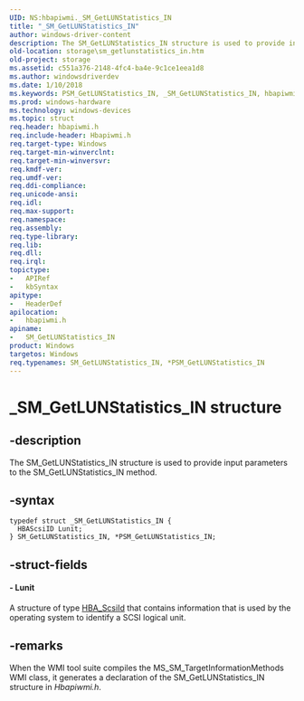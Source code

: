 ```yaml
---
UID: NS:hbapiwmi._SM_GetLUNStatistics_IN
title: "_SM_GetLUNStatistics_IN"
author: windows-driver-content
description: The SM_GetLUNStatistics_IN structure is used to provide input parameters to the SM_GetLUNStatistics_IN method.
old-location: storage\sm_getlunstatistics_in.htm
old-project: storage
ms.assetid: c551a376-2148-4fc4-ba4e-9c1ce1eea1d8
ms.author: windowsdriverdev
ms.date: 1/10/2018
ms.keywords: PSM_GetLUNStatistics_IN, _SM_GetLUNStatistics_IN, hbapiwmi/PSM_GetLUNStatistics_IN, SM_GetLUNStatistics_IN structure [Storage Devices], *PSM_GetLUNStatistics_IN, SM_GetLUNStatistics_IN, structs-Fibre_537f91a2-0183-4e6d-a3ef-22474349e6e7.xml, PSM_GetLUNStatistics_IN structure pointer [Storage Devices], hbapiwmi/SM_GetLUNStatistics_IN, storage.sm_getlunstatistics_in
ms.prod: windows-hardware
ms.technology: windows-devices
ms.topic: struct
req.header: hbapiwmi.h
req.include-header: Hbapiwmi.h
req.target-type: Windows
req.target-min-winverclnt: 
req.target-min-winversvr: 
req.kmdf-ver: 
req.umdf-ver: 
req.ddi-compliance: 
req.unicode-ansi: 
req.idl: 
req.max-support: 
req.namespace: 
req.assembly: 
req.type-library: 
req.lib: 
req.dll: 
req.irql: 
topictype:
-	APIRef
-	kbSyntax
apitype:
-	HeaderDef
apilocation:
-	hbapiwmi.h
apiname:
-	SM_GetLUNStatistics_IN
product: Windows
targetos: Windows
req.typenames: SM_GetLUNStatistics_IN, *PSM_GetLUNStatistics_IN
---
```


# _SM_GetLUNStatistics_IN structure


## -description


The SM_GetLUNStatistics_IN structure is used to provide input parameters to the SM_GetLUNStatistics_IN method.


## -syntax


````
typedef struct _SM_GetLUNStatistics_IN {
  HBAScsiID Lunit;
} SM_GetLUNStatistics_IN, *PSM_GetLUNStatistics_IN;
````


## -struct-fields




#### - Lunit

A structure of type <a href="..\hbaapi\ns-hbaapi-hba_scsiid.md">HBA_ScsiId</a> that contains information that is used by the operating system to identify a SCSI logical unit.


## -remarks


When the WMI tool suite compiles the MS_SM_TargetInformationMethods WMI class, it generates a declaration of the SM_GetLUNStatistics_IN structure in <i>Hbapiwmi.h</i>.


